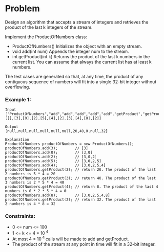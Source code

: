 # Problem

Design an algorithm that accepts a stream of integers and retrieves the product of the last k integers of the stream.

Implement the ProductOfNumbers class:

- ProductOfNumbers() Initializes the object with an empty stream.
- void add(int num) Appends the integer num to the stream.
- int getProduct(int k) Returns the product of the last k numbers in the current list. You can assume that always the current list has at least k numbers.
  
The test cases are generated so that, at any time, the product of any contiguous sequence of numbers will fit into a single 32-bit integer without overflowing.

### Example 1:

```
Input
["ProductOfNumbers","add","add","add","add","add","getProduct","getProduct","getProduct","add","getProduct"]
[[],[3],[0],[2],[5],[4],[2],[3],[4],[8],[2]]

Output
[null,null,null,null,null,null,20,40,0,null,32]

Explanation
ProductOfNumbers productOfNumbers = new ProductOfNumbers();
productOfNumbers.add(3);        // [3]
productOfNumbers.add(0);        // [3,0]
productOfNumbers.add(2);        // [3,0,2]
productOfNumbers.add(5);        // [3,0,2,5]
productOfNumbers.add(4);        // [3,0,2,5,4]
productOfNumbers.getProduct(2); // return 20. The product of the last 2 numbers is 5 * 4 = 20
productOfNumbers.getProduct(3); // return 40. The product of the last 3 numbers is 2 * 5 * 4 = 40
productOfNumbers.getProduct(4); // return 0. The product of the last 4 numbers is 0 * 2 * 5 * 4 = 0
productOfNumbers.add(8);        // [3,0,2,5,4,8]
productOfNumbers.getProduct(2); // return 32. The product of the last 2 numbers is 4 * 8 = 32 
```

### Constraints:

- 0 <= num <= 100
- 1 <= k <= 4 * 10<sup> 4 </sup>
- At most 4 * 10<sup> 4 </sup> calls will be made to add and getProduct.
- The product of the stream at any point in time will fit in a 32-bit integer.

